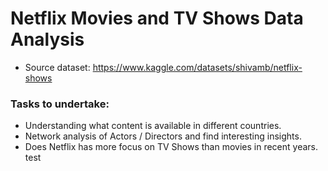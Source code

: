 # Netflix Movies and TV Shows Data Analysis
- Source dataset: https://www.kaggle.com/datasets/shivamb/netflix-shows

### Tasks to undertake: 
- Understanding what content is available in different countries.
- Network analysis of Actors / Directors and find interesting insights.
- Does Netflix has more focus on TV Shows than movies in recent years.
test
